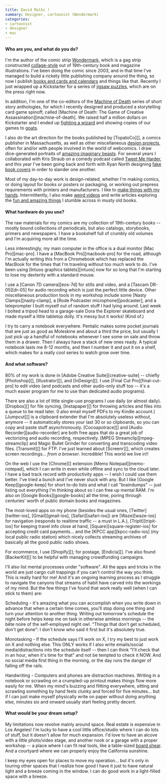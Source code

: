```yaml
---
title: David Malki !
summary: Designer, cartoonist (Wondermark)
categories:
- cartoonist
- designer
- mac
---
```


#### Who are you, and what do you do?

I'm the author of the comic strip [Wondermark](http://wondermark.com/ "David's web comic."), which is a gag strip constructed [collage-style](http://vimeo.com/channels/16489 "David's Vimeo video of his comic creation process.") out of 19th-century book and magazine illustrations. I've been doing the comic since 2003, and in that time I've managed to build a rickety little publishing company around the thing, so now I publish [books and cards and calendars](http://store.wondermark.com "David's online store.") and things like that. Recently I just wrapped up a Kickstarter for a series of [jigsaw puzzles](https://www.kickstarter.com/projects/malki/wondermarks-jigsaw-puzzles-of-fictional-victorian "David's jigsaw puzzle Kickstarter project."), which are on the press right now.

In addition, I'm one of the co-editors of the [Machine of Death](http://machineofdeath.net/about/books "A collection of short stories about death.") series of short story anthologies, for which I recently designed and produced a storytelling card game spinoff, called [Machine of Death: The Game of Creative Assassination][machine-of-death]. We raised half a million dollars on Kickstarter and I ended up [fighting a wizard](http://vimeo.com/83538563 "A video of David fighting a wizard.") and showing copies of our games to [goats](http://vimeo.com/81177364 "A video of goats being shown Machine of Death."). 

I also do the art direction for the books published by [TopatoCo][], a comics publisher in Massachusetts, as well as other miscellaneous [design projects](http://audibleblog.co.uk/2013/11/19/real-true-actual-stories-of-america/ "A post about David's 'Real True Actual Stories' animations."), often for and/or with people involved in the world of webcomics. I draw dice-generated portraits of [amazing imaginary beasts](http://rollasketch.com/ "David's dice-based illustration site."). For several years I collaborated with Kris Straub on a comedy podcast called [Tweet Me Harder](http://tweetmeharder.com/ "David and Kris' comedy podcast."), and this year I've been going back and forth with Ryan North designing [fake book covers](http://bookwar.tumblr.com "David and Ryan's book cover art warfare site.") in order to slander one another.

Most of my day-to-day work is design-related, whether I'm making comics, or doing layout for books or posters or packaging, or working out prepress requirements with printers and manufacturers. I like to [make things with my hands](http://unusualtimes.net/one-last-question-for-our-curate-a-box-artist-mr-david-malki/ "An interview with David about a box he made."). Intermittently, I also make [weird videos](https://www.youtube.com/user/darthkittenlover "David's YouTube videos.") and write articles exploring the [fun and amazing things](http://wondermark.com/tag/true-stuff/ "David's posts about real things he finds in old books.") I stumble across in musty old books.

#### What hardware do you use?

The raw materials for my comics are my collection of 19th-century books -- mostly bound collections of periodicals, but also catalogs, storybooks, primers and newspapers. I have a bookshelf full of crumbly old volumes and I'm acquiring more all the time.

Less interestingly, my main computer in the office is a dual monitor [Mac Pro][mac-pro]. I have a [MacBook Pro][macbook-pro] for the road, although I'm actually writing this from a Chromebook which has replaced the MacBook for the times that I'm traveling without too much work to do. I've been using [Intuos graphics tablets][intuos] now for so long that I'm starting to lose my dexterity with a standard mouse. 

I use a [Canon 7D camera][eos-7d] for stills and video, and a [Tascam DR-05][dr-05] for audio recording which is just the perfect little device. Other miscellaneous production tools in my workshop include some [Nasty Clamps][nasty-clamp], a [Rode Podcaster microphone][podcaster], and a teleprompter I built myself out of random stuff I had lying around. Last week I bolted a tripod head to a garage-sale Dora the Explorer skateboard and made myself a little tabletop dolly. It's messy but it works! (Kind of.)

I try to carry a notebook everywhere. Pentalic makes some pocket journals that are just as good as Moleskine and about a third the price, but usually I just pick up a handful of notebooks whenever I see some on sale and throw them in a drawer. Then I always have a stack of new ones ready. A typical notebook lasts me 8-12 months, and then I number it and put it on a shelf, which makes for a really cool series to watch grow over time.

#### And what software?

80% of my work is done in [Adobe Creative Suite][creative-suite] -- chiefly [Photoshop][], [Illustrator][], and [InDesign][]. I use [Final Cut Pro][final-cut-pro] to edit video (and podcasts and other audio-only stuff too -- it's a much easier program for me to use than dedicated audio programs). 

There are also a lot of little single-use programs I use daily (or almost daily). [Dropbox][] for file syncing, [Instapaper][] for throwing articles and files into a queue to be read later. (I also email myself PDFs to my Kindle account.) [Jumpcut][] is a clipboard extender that I'm absolutely useless without, anymore -- it automatically stores your last 30 or so clipboards, so you can copy and paste stuff asynchronously. [Cocoapotrace][] and [Audio Recorder][audio-recorder] are both free apps that do a great job of vectorizing and audio recording, respectively. [MPEG Streamclip][mpeg-streamclip] and Magic Bullet Grinder for converting and transcoding video files. [Transmit][] for FTP. I've just learned about [Screenr][], which creates screen recordings... _from a browser_. Incredible! This world we live in!!
 
On the web I use the [Chrome][] extension [Memo Notepad][memo-notepad], which I can write in even while offline and sync to the cloud later. I have a bad track record with productivity apps -- I wish I could use them better. I've tried a bunch and I've never stuck with any. But I like [Google Keep][google-keep] for short to-do lists and what I call "braindumps" -- just listing out everything I'm thinking about so I can free up mental RAM. I'm also on [Google Books][google-books] all the time, poring through centuries' worth of public domain books and magazines.

The most-loved apps on my phone (besides the usual ones, [Twitter][twitter-ios], [Gmail][gmail-ios], [Safari][safari-ios]) are [Waze][waze-ios] for navigation (responds to realtime traffic -- a must in L.A.), [TripIt][tripit-ios] for keeping travel info close at hand, [Square][square-register-ios] for accepting credit card payments... and the [KPCC app][kpcc-radio-ios] (my local public radio station) which nicely collects streaming archives of basically all the good public radio shows.

For ecommerce, I use [Shopify][]; for postage, [Endicia][]. I've also found [BackerKit][] to be helpful with managing crowdfunding campaigns.

I'll also list mental processes under "software". All the apps and tricks in the world are just cargo cult trappings if you can't control the way you think. This is really hard for me! And it's an ongoing learning process as I struggle to navigate the canyons that streams of habit have carved into the workings of my mind. But the few things I've found that work really well (when I can stick to them) are:

Scheduling - it's amazing what you can accomplish when you write down in advance that when a certain time comes, you'll stop doing one thing and turn your attention to another thing. Writing out tomorrow's schedule the night before helps keep me on task in otherwise aimless mornings -- the bête noire of the self-employed night owl. "Things that don't get scheduled, don't get done": I don't know who said it first but it's absolutely true.

Monotasking - If the schedule says I'll work on X, I try my best to just work on X and nothing else. This ONLY works if I also write emails/social media/distractions into the schedule itself -- then I can think "I'll check that in an hour, when it's time for that" and not be tempted to check it NOW. And no social media first thing in the morning, or the day runs the danger of falling off the rails. 

Handwriting - Computers and phones are distraction machines. Writing in a notebook or scrawling on a crumpled-up printout makes things flow more easily for me. When my mind's buzzing and flitting everywhere, sitting and scrawling something by hand feels clunky and forced for five minutes... but if I can just make myself physically write on paper without doing anything else, minutes six and onward usually start feeling pretty decent.

#### What would be your dream setup?

My limitations now revolve mainly around space. Real estate is expensive in Los Angeles! I'm lucky to have a cool little office/studio where I can do lots of stuff, but it doesn't allow for much expansion. I'd love to have an alcove with a little photo/video stage, and another nook or a garage with a proper workshop -- a place where I can fit real tools, like a table-sized [board shear](http://en.wikipedia.org/wiki/Board_shear "The Wikipedia entry for a board shear."). And a courtyard where we can properly enjoy the California sunshine.

I keep my eyes open for places to move my operation... but it's only in touring other spaces that I realize how good I have it just to have natural light and a breeze coming in the window. I can do good work in a light-filled space with a breeze.